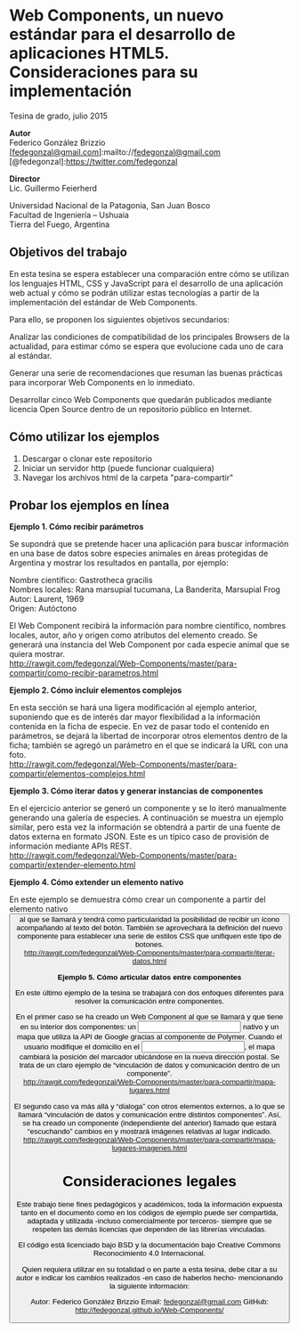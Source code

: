 # Web Components, un nuevo estándar para el desarrollo de aplicaciones HTML5. Consideraciones para su implementación

Tesina de grado, julio 2015

**Autor**  
Federico González Brizzio  
[fedegonzal@gmail.com]:mailto://fedegonzal@gmail.com
[@fedegonzal]:https://twitter.com/fedegonzal

**Director**  
Lic. Guillermo Feierherd 

Universidad Nacional de la Patagonia, San Juan Bosco  
Facultad de Ingeniería – Ushuaia  
Tierra del Fuego, Argentina

## Objetivos del trabajo

En esta tesina se espera establecer una comparación entre cómo se utilizan los lenguajes HTML, CSS y JavaScript para el desarrollo de una aplicación web actual y cómo se podrán utilizar estas tecnologías a partir de la implementación del estándar de Web Components.

Para ello, se proponen los siguientes objetivos secundarios:

Analizar las condiciones de compatibilidad de los principales Browsers de la actualidad, para estimar cómo se espera que evolucione cada uno de cara al estándar.

Generar una serie de recomendaciones que resuman las buenas prácticas para incorporar Web Components en lo inmediato.

Desarrollar cinco Web Components que quedarán publicados mediante licencia Open Source dentro de un repositorio público en Internet.

## Cómo utilizar los ejemplos

1. Descargar o clonar este repositorio
2. Iniciar un servidor http (puede funcionar cualquiera)
3. Navegar los archivos html de la carpeta "para-compartir"

## Probar los ejemplos en línea

**Ejemplo 1. Cómo recibir parámetros**

Se supondrá que se pretende hacer una aplicación para buscar información en una base de datos sobre especies animales en áreas protegidas de Argentina y mostrar los resultados en pantalla, por ejemplo:

Nombre científico: Gastrotheca gracilis  
Nombres locales: Rana marsupial tucumana, La Banderita, Marsupial Frog  
Autor: Laurent, 1969  
Origen: Autóctono  

El Web Component recibirá la información para nombre científico, nombres locales, autor, año y origen como atributos del elemento creado. Se generará una instancia del Web Component por cada especie animal que se quiera mostrar.  
http://rawgit.com/fedegonzal/Web-Components/master/para-compartir/como-recibir-parametros.html

**Ejemplo 2. Cómo incluir elementos complejos**

En esta sección se hará una ligera modificación al ejemplo anterior, suponiendo que es de interés dar mayor flexibilidad a la información contenida en la ficha de especie. En vez de pasar todo el contenido en parámetros, se dejará la libertad de incorporar otros elementos dentro de la ficha; también se agregó un parámetro en el que se indicará la URL con una foto.  
http://rawgit.com/fedegonzal/Web-Components/master/para-compartir/elementos-complejos.html

**Ejemplo 3. Cómo iterar datos y generar instancias de componentes**

En el ejercicio anterior se generó un componente y se lo iteró manualmente generando una galería de especies. A continuación se muestra un ejemplo similar, pero esta vez la información se obtendrá a partir de una fuente de datos externa en formato JSON. Este es un típico caso de provisión de información mediante APIs REST.  
http://rawgit.com/fedegonzal/Web-Components/master/para-compartir/extender-elemento.html

**Ejemplo 4. Cómo extender un elemento nativo**

En este ejemplo se demuestra cómo crear un componente a partir del elemento nativo <button> al que se llamará <button-extended> y tendrá como particularidad la posibilidad de recibir un ícono acompañando al texto del botón. También se aprovechará la definición del nuevo componente para establecer una serie de estilos CSS que unifiquen este tipo de botones.  
http://rawgit.com/fedegonzal/Web-Components/master/para-compartir/iterar-datos.html

**Ejemplo 5. Cómo articular datos entre componentes**  

En este último ejemplo de la tesina se trabajará con dos enfoques diferentes para resolver la comunicación entre componentes.

En el primer caso se ha creado un Web Component al que se llamará <mapa-lugares> y que tiene en su interior dos componentes: un <input> nativo y un mapa que utiliza la API de Google gracias al componente <google-map> de Polymer. Cuando el usuario modifique el domicilio en el <input>, el mapa cambiará la posición del marcador ubicándose en la nueva dirección postal. Se trata de un claro ejemplo de “vinculación de datos y comunicación dentro de un componente”.  
http://rawgit.com/fedegonzal/Web-Components/master/para-compartir/mapa-lugares.html

El segundo caso va más allá y “dialoga” con otros elementos externos, a lo que se llamará “vinculación de datos y comunicación entre distintos componentes”. Así, se ha creado un componente (independiente del anterior) llamado <imagenes-google> que estará “escuchando” cambios en <mapa-lugares> y mostrará imágenes relativas al lugar indicado.  
http://rawgit.com/fedegonzal/Web-Components/master/para-compartir/mapa-lugares-imagenes.html

# Consideraciones legales

Este trabajo tiene fines pedagógicos y académicos, toda la información expuesta tanto en el documento como en los códigos de ejemplo puede ser compartida, adaptada y utilizada -incluso comercialmente por terceros- siempre que se respeten las demás licencias que dependen de las librerías vinculadas.

El código está licenciado bajo BSD y la documentación bajo Creative Commons Reconocimiento 4.0 Internacional.

Quien requiera utilizar en su totalidad o en parte a esta tesina, debe citar a su autor e indicar los cambios realizados -en caso de haberlos hecho- mencionando la siguiente información:

Autor: Federico González Brizzio
Email: fedegonzal@gmail.com
GitHub: http://fedegonzal.github.io/Web-Components/
